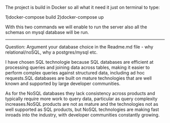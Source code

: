 The project is build in Docker so all what it need it just on terminal to type:

1)docker-compose build
2)docker-compose up

With this two commands we will enable to run the server also all the schemas on mysql database will be run.

---

Question: Argument your database choice in the Readme.md file - why relational/noSQL, why a postgres/mysql etc.

I have chosen SQL technologie because SQL databases are efficient at processing queries and joining data across tables, making it easier to perform complex queries against structured data, including ad hoc requests.SQL databases are built on mature technologies that are well known and supported by large developer communities.

As for the NoSQL databases they lack consistency across products and typically require more work to query data, particular as query complexity increases.NoSQL products are not as mature and the technologies not as well supported as SQL products, but NoSQL technologies are making fast inroads into the industry, with developer communities constantly growing.
